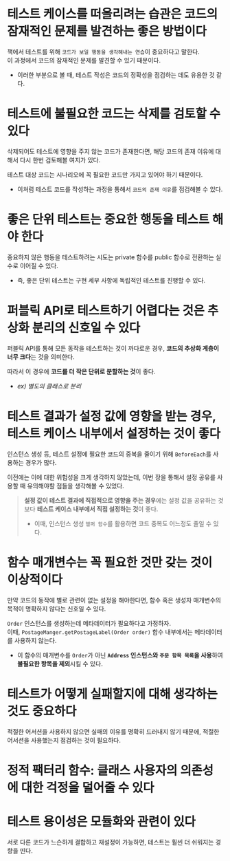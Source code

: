 # 테스트 케이스를 떠올리려는 습관은 코드의 잠재적인 문제를 발견하는 좋은 방법이다

책에서 테스트를 위해 `코드가 보일 행동을 생각해내는 연습`이 중요하다고 말한다.  
이 과정에서 코드의 잠재적인 문제를 발견할 수 있기 때문이다.

- 이러한 부분으로 볼 때, 테스트 작성은 코드의 정확성을 점검하는 데도 유용한 것 같다.

# 테스트에 불필요한 코드는 삭제를 검토할 수 있다

삭제되어도 테스트에 영향을 주지 않는 코드가 존재한다면, 해당 코드의 존재 이유에 대해서 다시 한번 검토해볼 여지가 있다.

테스트 대상 코드는 시나리오에 꼭 필요한 코드만 가지고 있어야 하기 때문이다.

- 이처럼 테스트 코드를 작성하는 과정을 통해서 `코드의 존재 이유`를 점검해볼 수 있다.

# 좋은 단위 테스트는 중요한 행동을 테스트 해야 한다

중요하지 않은 행동을 테스트하려는 시도는 private 함수를 public 함수로 전환하는 실수로 이어질 수 있다.

- 즉, 좋은 단위 테스트는 구현 세부 사항에 독립적인 테스트를 진행할 수 있다.

# 퍼블릭 API로 테스트하기 어렵다는 것은 추상화 분리의 신호일 수 있다

퍼블릭 API를 통해 모든 동작을 테스트하는 것이 까다로운 경우, **코드의 추상화 계층이 너무 크다**는 것을 의미한다.

따라서 이 경우에 **코드를 더 작은 단위로 분할하는 것**이 좋다.

- _ex) 별도의 클래스로 분리_

# 테스트 결과가 설정 값에 영향을 받는 경우, 테스트 케이스 내부에서 설정하는 것이 좋다

인스턴스 생성 등, 테스트 설정에 필요한 코드의 중복을 줄이기 위해 `BeforeEach`를 사용하는 경우가 많다.

이전에는 이에 대한 위험성을 크게 생각하지 않았는데, 이번 장을 통해서 설정 공유를 사용할 때 유의해야할 점들을 생각해볼 수 있었다.

> **설정 값이 테스트 결과에 직접적으로 영향을 주는 경우**에는 설정 값을 공유하는 것보다 **테스트 케이스 내부에서 직접 설정하는 것**이 좋다.
>
> - 이때, 인스턴스 생성 `헬퍼 함수`를 활용하면 코드 중복도 어느정도 줄일 수 있다.

# 함수 매개변수는 꼭 필요한 것만 갖는 것이 이상적이다

만약 코드의 동작에 별로 관련이 없는 설정을 해야한다면, 함수 혹은 생성자 매개변수의 목적이 명확하지 않다는 신호일 수 있다.

`Order` 인스턴스를 생성하는데 메타데이터가 필요하다고 가정하자.  
이때, `PostageManger.getPostageLabel(Order order)` 함수 내부에서는 메타데이터를 사용하지 않는다.

- 이 함수의 매개변수를 `Order`가 아닌 **`Address` 인스턴스와 `주문 항목 목록`을 사용**하여 **불필요한 항목을 제외**시킬 수 있다.

# 테스트가 어떻게 실패할지에 대해 생각하는 것도 중요하다

적절한 어서션을 사용하지 않으면 실패의 이유를 명확히 드러내지 않기 때문에, 적절한 어서션을 사용했는지 점검하는 것이 필요하다.

# 정적 팩터리 함수: 클래스 사용자의 의존성에 대한 걱정을 덜어줄 수 있다

# 테스트 용이성은 모듈화와 관련이 있다

서로 다른 코드가 느슨하게 결합하고 재설정이 가능하면, 테스트는 훨씬 더 쉬워지는 경향을 띤다.
